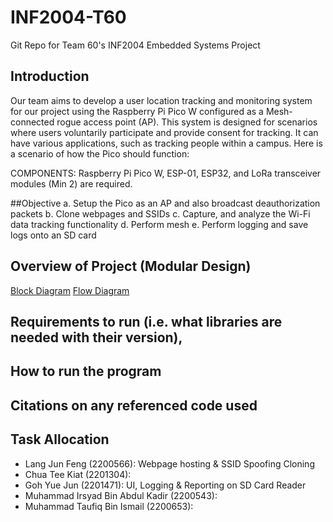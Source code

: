 
# INF2004-T60
Git Repo for Team 60's INF2004 Embedded Systems Project

## Introduction
Our team aims to develop a user location tracking and monitoring system for our project using the Raspberry Pi Pico W configured as a Mesh-connected rogue access point (AP). This system is designed for scenarios where users voluntarily participate and provide consent for tracking. It can have various applications, such as tracking people within a campus. Here is a scenario of how the Pico should function:

COMPONENTS: Raspberry Pi Pico W, ESP-01, ESP32, and LoRa transceiver modules (Min 2) are required. 

##Objective 
a.	Setup the Pico as an AP and also broadcast deauthorization packets
b.	Clone webpages and SSIDs
c.	Capture, and analyze the Wi-Fi data tracking functionality 
d.	Perform mesh 
e.	Perform logging and save logs onto an SD card

## Overview of Project (Modular Design)
[Block Diagram](https://github.com/whoistfq/INF2004-T60/blob/main/block_diagram.png)
[Flow Diagram](https://github.com/whoistfq/INF2004-T60/blob/main/flow_diagram.png)

## Requirements to run (i.e. what libraries are needed with their version),


## How to run the program


## Citations on any referenced code used


## Task Allocation
* Lang Jun Feng (2200566): Webpage hosting & SSID Spoofing Cloning
* Chua Tee Kiat (2201304): 
* Goh Yue Jun (2201471): UI, Logging & Reporting on SD Card Reader
* Muhammad Irsyad Bin Abdul Kadir (2200543): 
* Muhammad Taufiq Bin Ismail (2200653): 


